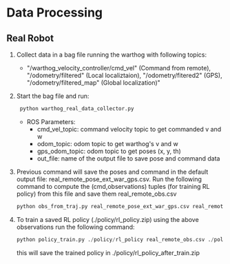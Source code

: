 # Data Processing

## Real Robot

1. Collect data in a bag file running the warthog with following topics: 
   * "/warthog_velocity_controller/cmd_vel" (Command from remote), "/odometry/filtered" (Local localiztaion), "/odometry/fitered2" (GPS), "/odometry/filtered_map" (Global localization)"

2. Start the bag file and run:
   ```python
    python warthog_real_data_collector.py
    ```
    * ROS Parameters:
      * cmd_vel_topic: command velocity topic to get commanded v and w
      * odom_topic: odom topic to get warthog's v and w 
      * gps_odom_topic: odom topic to get poses (x, y, th)
      * out_file: name of the output file to save pose and command data
3. Previous command will save the poses and command in the default output file: real_remote_pose_ext_war_gps.csv.
Run the following command to compute the (cmd,observations) tuples (for training RL policy) from this file and save them real_remote_obs.csv
   ```python
   python obs_from_traj.py real_remote_pose_ext_war_gps.csv real_remote_obs.csv
   ```
4. To train a saved RL policy (./policy/rl_policy.zip) using the above observations run the following command:
   ```python
   python policy_train.py ./policy/rl_policy real_remote_obs.csv ./policy/rl_policy_after_train
   ```
   this will save the trained policy in ./policy/rl_policy_after_train.zip


